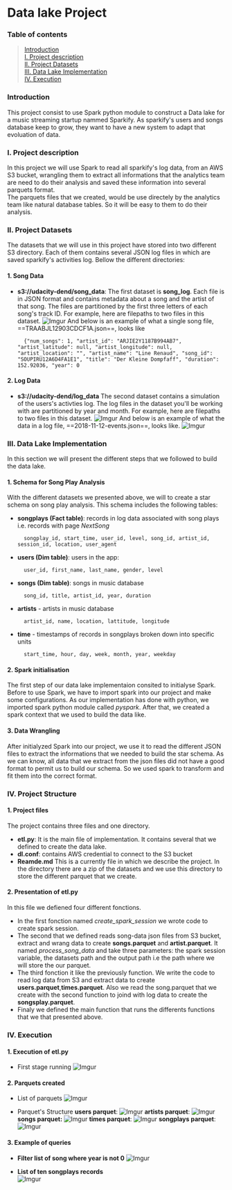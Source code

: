 # Data lake Project

### Table of contents
> [Introduction](#Introduction)<br>
  [I. Project description](#Projectdescription)<br>
  [II. Project Datasets](#directories)<br>
  [III. Data Lake Implementation](#implementation)<br>
  [IV. Execution](#Execution)<br>

### Introduction
This project consist to use Spark python module to construct a Data lake for a music streaming startup nammed Sparkify.
As sparkify's users and songs database keep to grow, they want to have a new system to adapt that evoluation of data.

### I. Project description 
In this project we will use Spark to read all sparkify's log data, from an AWS S3 bucket, wrangling them  to extract all informations that the analytics team are need to do their analysis and saved these information into several parquets format. <br>
The parquets files that we created, would be use directely by the analytics team like natural database tables. So it will be easy to them to do their analysis.
 
### II. Project Datasets  

The datasets that we will use in this project have stored into two different S3 directory. Each of them contains several JSON log files in which are saved sparkify's activities log. Bellow the different directories:

#### 1. Song Data
* **s3://udacity-dend/song_data**:
The first dataset is **song_log**. Each file is in JSON format and contains metadata about a song and the artist of that song. The files are partitioned by the first three letters of each song's track ID. For example, here are filepaths to two files in this dataset.
![Imgur](https://i.imgur.com/zi9933K.png)
And below is an example of what a single song file, ==TRAABJL12903CDCF1A.json==, looks like

        {"num_songs": 1, "artist_id": "ARJIE2Y1187B994AB7", "artist_latitude": null, "artist_longitude": null, "artist_location": "", "artist_name": "Line Renaud", "song_id": "SOUPIRU12A6D4FA1E1", "title": "Der Kleine Dompfaff", "duration": 152.92036, "year": 0
    
#### 2. Log Data
* **s3://udacity-dend/log_data** The second dataset contains a simulation of the users's activties log. 
The log files in the dataset you'll be working with are partitioned by year and month. For example, here are filepaths to two files in this dataset.
![Imgur](https://i.imgur.com/tVeYup8.png)
And below is an example of what the data in a log file, ==2018-11-12-events.json==, looks like.
![Imgur](https://i.imgur.com/aw9wEBG.png?1)

### III. Data Lake Implementation
In this section we will present the different steps that we followed to build the data lake. 

#### 1. Schema for Song Play Analysis
With the different datasets we presented above, we will to create a star schema on song play analysis. This schema includes the following tables:

* **songplays (Fact table)**: records in log data associated with song plays i.e. records with page *NextSong*
    
        songplay_id, start_time, user_id, level, song_id, artist_id, session_id, location, user_agent
    
* **users (Dim table)**: users in the app:
            
        user_id, first_name, last_name, gender, level
* **songs (Dim table)**: songs in music database
    
        song_id, title, artist_id, year, duration
* **artists** - artists in music database
         
        artist_id, name, location, lattitude, longitude

* **time** - timestamps of records in songplays broken down into specific units
        
        start_time, hour, day, week, month, year, weekday

#### 2. Spark initialisation
The first step of our data lake implementaion consited to initialyse Spark. Before to use Spark, we have to import spark into our project and make some configurations. As our implementation has done with python, we imported spark python module called *pyspark*. After that, we created a spark context that we used to build the data like.

#### 3. Data Wrangling
After initialyzed Spark into our project, we use it to read the different JSON files to extract the informations that we needed to build the star schema. As we can know, all data that we extract from the json files did not have a good format to permit us to build our schema. So we used spark to transform and fit them into the correct format. 

### IV. Project Structure

#### 1. Project files
The project contains three files and one directory.
* **etl.py**: It is the main file of implementation. It contains several that we defined to create the data lake.
*  **dl.conf**: contains AWS credential to connect to the S3 bucket
*  **Reamde.md** This is a currently file in which we describe the project.
In the directory there are a zip of the datasets and we use this directory to store the different parquet that we create.

#### 2. Presentation of etl.py
In this file we defiened four different fonctions. 
* In the first fonction named *create_spark_session* we wrote code to create spark session. 
* The second that we defined reads song-data json files from S3 bucket, extract and wrang data to create **songs.parquet** and **artist.parquet**. It named *process_song_data* and take three parameters: the spark session variable, the datasets path and the output path i.e the path where we will store the our parquet.
* The third fonction it like the previously function. We write the code to read log data from S3 and extract data to create **users.parquet**,**times.parquet**. Also we read the song.parquet that we create with the second function to joind with log data to create the **songsplay.parquet**.
* Finaly we defined the main function that runs the differents functions that we that presented above.

### IV. Execution

#### 1. Execution of etl.py
* First stage running
![Imgur](https://i.imgur.com/ZJ482Nm.png)

#### 2. Parquets created
* List of parquets
![Imgur](https://i.imgur.com/qm9YRtr.png)

* Parquet's Structure
**users parquet**:
    ![Imgur](https://i.imgur.com/snsjOI4.png)
 **artists parquet**:
    ![Imgur](https://i.imgur.com/kME4cf8.png)
**songs parquet:**
    ![Imgur](https://i.imgur.com/556diRv.png)
**times parquet**: 
![Imgur](https://i.imgur.com/gmclXj2.png)
**songplays parquet**: 
![Imgur](https://i.imgur.com/VyPwP3N.png)

#### 3. Example of queries
 * **Filter list of song where year is not 0**
    ![Imgur](https://i.imgur.com/QGjAIMD.png)
    
* **List of ten songplays records**  
![Imgur](https://i.imgur.com/qzMLDcO.png)


